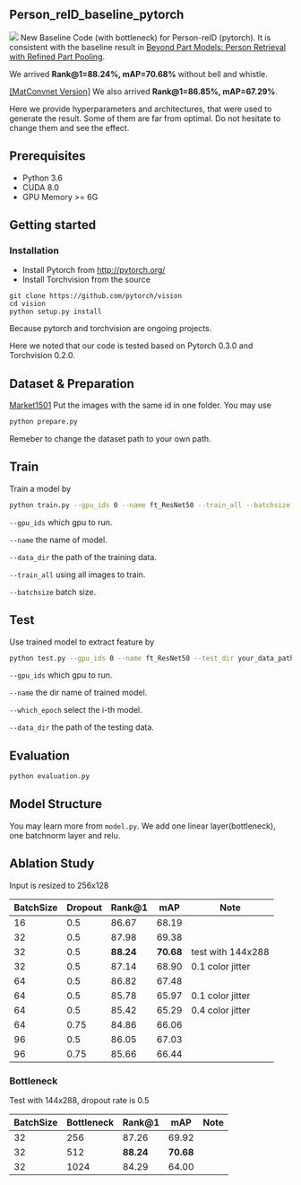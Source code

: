 ## Person_reID_baseline_pytorch

![](https://github.com/layumi/Person_reID_baseline_pytorch/blob/master/bottleneck.png)
New Baseline Code (with bottleneck) for Person-reID (pytorch).
It is consistent with the baseline result in [Beyond Part Models: Person Retrieval with Refined Part Pooling](https://arxiv.org/abs/1711.09349).

We arrived **Rank@1=88.24%, mAP=70.68%** without bell and whistle.

[[MatConvnet Version]]()
We also arrived **Rank@1=86.85%, mAP=67.29%**. 

Here we provide hyperparameters and architectures, that were used to generate the result. 
Some of them are far from optimal. Do not hesitate to change them and see the effect.

## Prerequisites

- Python 3.6
- CUDA 8.0
- GPU Memory >= 6G

## Getting started
### Installation
- Install Pytorch from http://pytorch.org/
- Install Torchvision from the source
```
git clone https://github.com/pytorch/vision
cd vision
python setup.py install
```
Because pytorch and torchvision are ongoing projects.

Here we noted that our code is tested based on Pytorch 0.3.0 and Torchvision 0.2.0.

## Dataset & Preparation
[Market1501](http://www.liangzheng.org/Project/project_reid.html)
Put the images with the same id in one folder. You may use 
```bash
python prepare.py
```
Remeber to change the dataset path to your own path.

## Train
Train a model by
```bash
python train.py --gpu_ids 0 --name ft_ResNet50 --train_all --batchsize 64  --data_dir your_data_path
```
`--gpu_ids` which gpu to run.

`--name` the name of model.

`--data_dir` the path of the training data.

`--train_all` using all images to train. 

`--batchsize` batch size.

## Test
Use trained model to extract feature by
```bash
python test.py --gpu_ids 0 --name ft_ResNet50 --test_dir your_data_path  --which_epoch 50
```
`--gpu_ids` which gpu to run.

`--name` the dir name of trained model.

`--which_epoch` select the i-th model.

`--data_dir` the path of the testing data.


## Evaluation
```bash
python evaluation.py
```

## Model Structure
You may learn more from `model.py`. 
We add one linear layer(bottleneck), one batchnorm layer and relu.

## Ablation Study
Input is resized to 256x128

| BatchSize | Dropout | Rank@1 | mAP | Note|
| --------- | -------- | ----- | ---- | ---- |
| 16 | 0.5  | 86.67 | 68.19 | |
| 32 | 0.5  | 87.98 | 69.38 | |
| 32 | 0.5  | **88.24** | **70.68** | test with 144x288|
| 32 | 0.5  | 87.14 | 68.90 | 0.1 color jitter|
| 64 | 0.5  | 86.82 | 67.48 | |
| 64 | 0.5  | 85.78 | 65.97 | 0.1 color jitter|
| 64 | 0.5  | 85.42 | 65.29 | 0.4 color jitter|
| 64 | 0.75 | 84.86 | 66.06 | |
| 96 | 0.5  | 86.05 | 67.03 | |
| 96 | 0.75 | 85.66 | 66.44 | |

### Bottleneck
Test with 144x288, dropout rate is 0.5

| BatchSize | Bottleneck | Rank@1 | mAP | Note|
| --------- | ---------- | ------ | --- | ---- |
| 32 | 256  | 87.26 | 69.92 | |
| 32 | 512  | **88.24** | **70.68** | |
| 32 | 1024 | 84.29 | 64.00 | |
